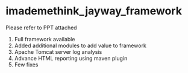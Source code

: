 # imademethink_jayway_framework

Please refer to PPT attached

1) Full framework available
2) Added additional modules to add value to framework
3) Apache Tomcat server log analysis
4) Advance HTML reporting using maven plugin
5) Few fixes
